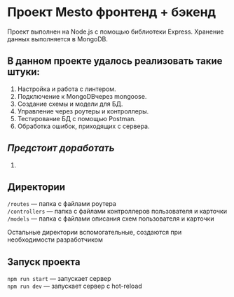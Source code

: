 # Проект Mesto фронтенд + бэкенд

Проект выполнен на Node.js с помощью библиотеки Express. 
Хранение данных выполняется в MongoDB.

## **В данном проекте удалось реализовать такие штуки:**

1. Настройка и работа с линтером.
2. Подключение к MongoDBчерез mongoose.
3. Создание схемы и модели для БД.
4. Управление через роутеры и контроллеры.
5. Тестирование БД с помощью Postman.
6. Обработка ошибок, приходящих с сервера.

## ***Предстоит доработать***
1. 

## Директории

`/routes` — папка с файлами роутера  
`/controllers` — папка с файлами контроллеров пользователя и карточки   
`/models` — папка с файлами описания схем пользователя и карточки  
  
Остальные директории вспомогательные, создаются при необходимости разработчиком

## Запуск проекта

`npm run start` — запускает сервер   
`npm run dev` — запускает сервер с hot-reload

